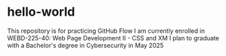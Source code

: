 # hello-world
This repository is for practicing GitHub Flow
I am currently enrolled in WEBD-225-40: Web Page Development II - CSS and XM
I plan to graduate with a Bachelor's degree in Cybersecurity in May 2025
